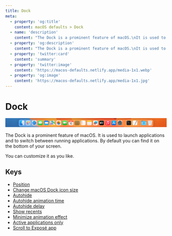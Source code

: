 ```yaml
---
title: Dock
meta:
  - property: 'og:title'
    content: macOS defaults > Dock
  - name: 'description'
    content: "The Dock is a prominent feature of macOS.\nIt is used to launch applications and to switch between running applications.\nBy default you can find it on the bottom of your screen.\n\nYou can customize it as you like.\n"
  - property: 'og:description'
    content: "The Dock is a prominent feature of macOS.\nIt is used to launch applications and to switch between running applications.\nBy default you can find it on the bottom of your screen.\n\nYou can customize it as you like.\n"
  - property: 'twitter:card'
    content: 'summary'
  - property: 'twitter:image'
    content: 'https://macos-defaults.netlify.app/media-1x1.webp'
  - property: 'og:image'
    content: 'https://macos-defaults.netlify.app/media-1x1.jpg'
---
```


# Dock

<img
  src="./images/dock.png" alt="A screenshot of the Dock"
  width="740" height="41" style="height: auto"
/>

The Dock is a prominent feature of macOS.
It is used to launch applications and to switch between running applications.
By default you can find it on the bottom of your screen.

You can customize it as you like.

## Keys

- [Position](./orientation.md)
- [Change macOS Dock icon size](./tilesize.md)
- [Autohide](./autohide.md)
- [Autohide animation time](./autohide-time-modifier.md)
- [Autohide delay](./autohide-delay.md)
- [Show recents](./show-recents.md)
- [Minimize animation effect](./mineffect.md)
- [Active applications only](./static-only.md)
- [Scroll to Exposé app](./scroll-to-open.md)
